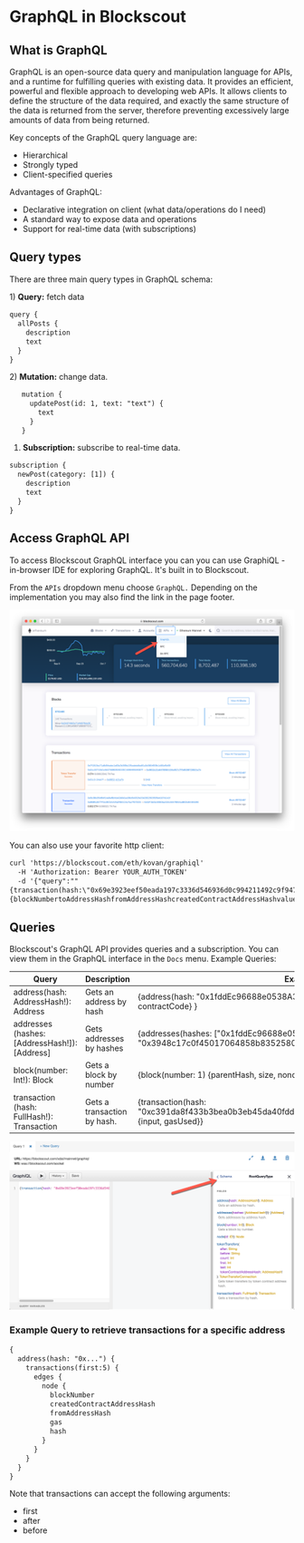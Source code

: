 # GraphQL in Blockscout

## **What is GraphQL**

GraphQL is an open-source data query and manipulation language for APIs, and a runtime for fulfilling queries with existing data. It provides an efficient, powerful and flexible approach to developing web APIs. It allows clients to define the structure of the data required, and exactly the same structure of the data is returned from the server, therefore preventing excessively large amounts of data from being returned.

Key concepts of the GraphQL query language are:

* Hierarchical
* Strongly typed
* Client-specified queries

Advantages of GraphQL:

* Declarative integration on client (what data/operations do I need)
* A standard way to expose data and operations
* Support for real-time data (with subscriptions)

## **Query types**

There are three main query types in GraphQL schema:

1\) **Query:** fetch data

```
query {
  allPosts {
    description
    text
  }
}
```

2\) **Mutation:** change data.

```
   mutation {
     updatePost(id: 1, text: "text") {
       text
     }
   }
```

1. **Subscription:**  subscribe to real-time data.

```
subscription {
  newPost(category: [1]) {
    description
    text
  }
}
```

## **Access GraphQL API**

To access Blockscout GraphQL interface you can you can use GraphiQL - in-browser IDE for exploring GraphQL. It's built in to Blockscout.

From the `APIs` dropdown menu choose `GraphQL.` Depending on the implementation you may also find the link in the page footer.

![Access GraphQL from the top menu](../../.gitbook/assets/graphql.png)

You can also use your favorite http client:

```
curl 'https://blockscout.com/eth/kovan/graphiql'
  -H 'Authorization: Bearer YOUR_AUTH_TOKEN'
  -d '{"query":""{transaction(hash:\"0x69e3923eef50eada197c3336d546936d0c994211492c9f947a24c02827568f9f\"){blockNumbertoAddressHashfromAddressHashcreatedContractAddressHashvaluestatusnoncehasherrorgasgasPricegasUsedcumulativeGasUsedidindexinputrsv}}""}'
```

## **Queries**

Blockscout's GraphQL API provides queries and a subscription. You can view them in the GraphQL interface in the `Docs` menu. Example Queries:

| Query                                           | Description                 | Example                                                                                                                                   |
| ----------------------------------------------- | --------------------------- | ----------------------------------------------------------------------------------------------------------------------------------------- |
| address(hash: AddressHash!):  Address           | Gets an address by hash     | {address(hash: "0x1fddEc96688e0538A316C64dcFd211c491ECf0d8") {hash, contractCode} }                                                       |
| addresses (hashes: \[AddressHash!]): \[Address] | Gets addresses by hashes    | {addresses(hashes: \["0x1fddEc96688e0538A316C64dcFd211c491ECf0d8",  "0x3948c17c0f45017064858b8352580267a85a762c"]) {hash, contractCode} } |
| block(number: Int!): Block                      | Gets a block by number      | {block(number: 1) {parentHash, size, nonce\}}                                                                                             |
| transaction (hash: FullHash!): Transaction      | Gets a transaction by hash. | {transaction(hash: "0xc391da8f433b3bea0b3eb45da40fdd194c7a0e07d1b5ad656bf98940f80a6cf6") {input, gasUsed\}}                               |

![Queries schema can be found by clicking on the Docs tab ](../../.gitbook/assets/Graphi.png)

### Example Query to retrieve transactions for a specific address

```
{
  address(hash: "0x...") {
    transactions(first:5) {
      edges {
        node {
          blockNumber
          createdContractAddressHash
          fromAddressHash
          gas
          hash
        }
      }
    }
  }
}
```

Note that transactions can accept the following arguments:

* first
* after
* before





